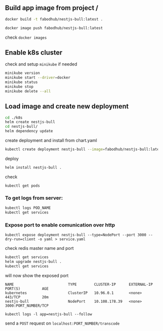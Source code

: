 ## Build app image from project /

```bash
docker build -t fabodhub/nestjs-bull:latest .
```

```bash
docker image push fabodhub/nestjs-bull:latest
```

check `docker images`

## Enable k8s cluster

check and setup `minikube` if needed

```bash
minikube version
minikube start --driver=docker
minikube status
minikube stop
minikube delete --all
```

## Load image and create new deployment

```bash
cd ./k8s
helm create nestjs-bull
cd nestjs-bull/
helm dependency update
```

create deployment and install from chart.yaml

```bash
kubectl create deployment nestjs-bull --image=fabodhub/nestjs-bull:latest --port 3000 --dry-run=client -o yaml > deployment.yaml
```

deploy

```bash
helm install nestjs-bull .
```

check

`kubectl get pods`

### To get logs from server:

```bash
kubectl logs POD_NAME
kubectl get services
```

### Expose port to enable comunication over http

`kubectl expose deployment nestjs-bull --type=NodePort --port 3000 --dry-run=client -o yaml > service.yaml`

check redis master name and port

```bash
kubectl get services
helm upgrade nestjs-bull .
kubectl get services
```

will now show the exposed port

```
NAME                         TYPE        CLUSTER-IP      EXTERNAL-IP   PORT(S)          AGE
kubernetes                   ClusterIP   10.96.0.1       <none>        443/TCP          20m
nestjs-bull                  NodePort    10.108.178.39   <none>        3000:PORT_NUMBER/TCP
```

`kubectl logs -l app=nestjs-bull --follow`

send a `POST` request on `localhost:PORT_NUMBER/transcode`
